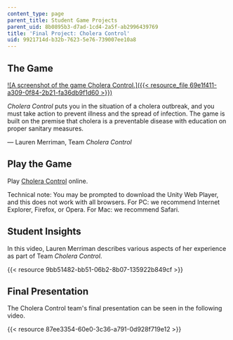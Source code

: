```yaml
---
content_type: page
parent_title: Student Game Projects
parent_uid: 8b0895b3-d7ad-1cd4-2a5f-ab2996439769
title: 'Final Project: Cholera Control'
uid: 9921714d-b32b-7623-5e76-739007ee10a8
---
```


The Game
--------

[![A screenshot of the game Cholera Control.]({{< resource_file 69e1f411-a309-0f84-2b21-fa36db9f1d60 >}})  
](/ans7870/CMS/CMS.611/f14/games/cholera_control_final/index.html)

_Cholera Control_ puts you in the situation of a cholera outbreak, and you must take action to prevent illness and the spread of infection. The game is built on the premise that cholera is a preventable disease with education on proper sanitary measures.

— Lauren Merriman, Team _Cholera Control_

Play the Game
-------------

Play [Cholera Control](/ans7870/CMS/CMS.611/f14/games/cholera_control_final/index.html) online. 

Technical note: You may be prompted to download the Unity Web Player, and this does not work with all browsers. For PC: we recommend Internet Explorer, Firefox, or Opera. For Mac: we recommend Safari.

Student Insights
----------------

In this video, Lauren Merriman describes various aspects of her experience as part of Team _Cholera Control_.

{{< resource 9bb51482-bb51-06b2-8b07-135922b849cf >}}

Final Presentation
------------------

The Cholera Control team's final presentation can be seen in the following video.

{{< resource 87ee3354-60e0-3c36-a791-0d928f719e12 >}}